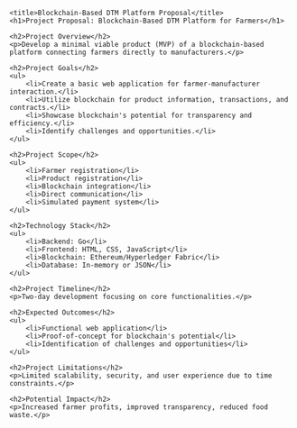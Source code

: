     <title>Blockchain-Based DTM Platform Proposal</title>
    <h1>Project Proposal: Blockchain-Based DTM Platform for Farmers</h1>

    <h2>Project Overview</h2>
    <p>Develop a minimal viable product (MVP) of a blockchain-based platform connecting farmers directly to manufacturers.</p>

    <h2>Project Goals</h2>
    <ul>
        <li>Create a basic web application for farmer-manufacturer interaction.</li>
        <li>Utilize blockchain for product information, transactions, and contracts.</li>
        <li>Showcase blockchain's potential for transparency and efficiency.</li>
        <li>Identify challenges and opportunities.</li>
    </ul>

    <h2>Project Scope</h2>
    <ul>
        <li>Farmer registration</li>
        <li>Product registration</li>
        <li>Blockchain integration</li>
        <li>Direct communication</li>
        <li>Simulated payment system</li>
    </ul>

    <h2>Technology Stack</h2>
    <ul>
        <li>Backend: Go</li>
        <li>Frontend: HTML, CSS, JavaScript</li>
        <li>Blockchain: Ethereum/Hyperledger Fabric</li>
        <li>Database: In-memory or JSON</li>
    </ul>

    <h2>Project Timeline</h2>
    <p>Two-day development focusing on core functionalities.</p>

    <h2>Expected Outcomes</h2>
    <ul>
        <li>Functional web application</li>
        <li>Proof-of-concept for blockchain's potential</li>
        <li>Identification of challenges and opportunities</li>
    </ul>

    <h2>Project Limitations</h2>
    <p>Limited scalability, security, and user experience due to time constraints.</p>

    <h2>Potential Impact</h2>
    <p>Increased farmer profits, improved transparency, reduced food waste.</p>
